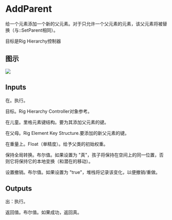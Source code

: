 # AddParent

给一个元素添加一个新的父元素。对于只允许一个父元素的元素，该父元素将被替换（与::SetParent相同）。

目标是Rig Hierarchy控制器

## 图示

![]($-20221218-21203287.png)

## Inputs

在。执行。

目标。Rig Hierarchy Controller对象参考。

在儿童。里格元素键结构。要为其添加父元素的键。

在父母。Rig Element Key Structure.要添加的新父元素的键。

在重量上。Float（单精度）。给予父类的初始权重。

保持全局转换。布尔值。如果设置为 "真"，孩子将保持在空间上的同一位置，否则它将保持它的本地变换（和潜在的移动）。

设置撤销。布尔值。如果设置为 "true"，堆栈将记录该变化，以便撤销/重做。  

## Outputs

出：执行。

返回值。布尔值。如果成功，返回真。
